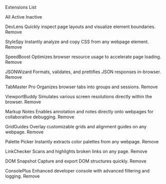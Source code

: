 Extensions List

All
Active
Inactive
<!-- If you plan to use the JSON file to populate the data dynamically, you can delete the content below -->
DevLens
Quickly inspect page layouts and visualize element boundaries.
Remove

StyleSpy
Instantly analyze and copy CSS from any webpage element.
Remove

SpeedBoost
Optimizes browser resource usage to accelerate page loading.
Remove

JSONWizard
Formats, validates, and prettifies JSON responses in-browser.
Remove

TabMaster Pro
Organizes browser tabs into groups and sessions.
Remove

ViewportBuddy
Simulates various screen resolutions directly within the browser.
Remove

Markup Notes
Enables annotation and notes directly onto webpages for collaborative debugging.
Remove

GridGuides
Overlay customizable grids and alignment guides on any webpage.
Remove

Palette Picker
Instantly extracts color palettes from any webpage.
Remove

LinkChecker
Scans and highlights broken links on any page.
Remove

DOM Snapshot
Capture and export DOM structures quickly.
Remove

ConsolePlus
Enhanced developer console with advanced filtering and logging.
Remove